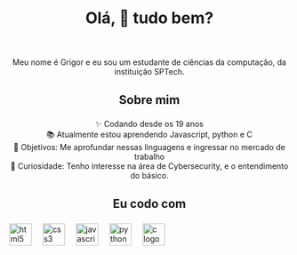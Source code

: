 <h1 align="center">Olá, 👋 tudo bem?</h1>

###

<br clear="both">

<p align="center">Meu nome é Grigor e eu sou um estudante de ciências da computação, da instituição SPTech.</p>

###

<h2 align="center">Sobre mim</h2>

###

<p align="center">✨ Codando desde os 19 anos<br>📚 Atualmente estou aprendendo Javascript, python e C<br>🎯 Objetivos: Me aprofundar nessas linguagens e ingressar no mercado de trabalho<br>🎲 Curiosidade: Tenho interesse na área de Cybersecurity, e o entendimento do básico.</p>

###

<h2 align="center">Eu codo com</h2>

###

<div align="left">
  <img src="https://cdn.jsdelivr.net/gh/devicons/devicon/icons/html5/html5-original.svg" height="40" alt="html5 logo"  />
  <img width="12" />
  <img src="https://cdn.jsdelivr.net/gh/devicons/devicon/icons/css3/css3-original.svg" height="40" alt="css3 logo"  />
  <img width="12" />
  <img src="https://cdn.jsdelivr.net/gh/devicons/devicon/icons/javascript/javascript-original.svg" height="40" alt="javascript logo"  />
  <img width="12" />
  <img src="https://cdn.jsdelivr.net/gh/devicons/devicon/icons/python/python-original.svg" height="40" alt="python logo"  />
  <img width="12" />
  <img src="https://cdn.jsdelivr.net/gh/devicons/devicon/icons/c/c-original.svg" height="40" alt="c logo"  />
</div>

###
